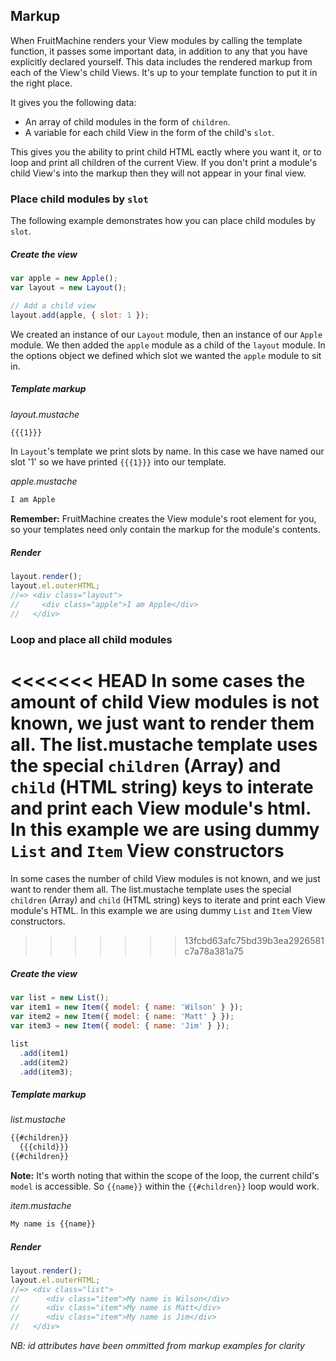 ## Markup

When FruitMachine renders your View modules by calling the template function, it passes some important data, in addition to any that you have explicitly declared yourself. This data includes the rendered markup from each of the View's child Views. It's up to your template function to put it in the right place.

It gives you the following data:

- An array of child modules in the form of `children`.
- A variable for each child View in the form of the child's `slot`.

This gives you the ability to print child HTML eactly where you want it, or to loop and print all children of the current View. If you don't print a module's child View's into the markup then they will not appear in your final view.

### Place child modules by `slot`

The following example demonstrates how you can place child modules by `slot`.

##### Create the view

```js
var apple = new Apple();
var layout = new Layout();

// Add a child view
layout.add(apple, { slot: 1 });
```

We created an instance of our `Layout` module, then an instance of our `Apple` module. We then added the `apple` module as a child of the `layout` module. In the options object we defined which slot we wanted the `apple` module to sit in.

##### Template markup

*layout.mustache*

```html
{{{1}}}
```

In `Layout`'s template we print slots by name. In this case we have named our slot '1' so we have printed `{{{1}}}` into our template.

*apple.mustache*

```html
I am Apple
```

**Remember:** FruitMachine creates the View module's root element for you, so your templates need only contain the markup for the module's contents.

##### Render

```js
layout.render();
layout.el.outerHTML;
//=> <div class="layout">
//     <div class="apple">I am Apple</div>
//   </div>
```

### Loop and place all child modules

<<<<<<< HEAD
In some cases the amount of child View modules is not known, we just want to render them all. The list.mustache template uses the special `children` (Array) and `child` (HTML string) keys to interate and print each View module's html. In this example we are using dummy `List`  and `Item` View constructors
=======
In some cases the number of child View modules is not known, and we just want to render them all. The list.mustache template uses the special `children` (Array) and `child` (HTML string) keys to iterate and print each View module's HTML. In this example we are using dummy `List`  and `Item` View constructors.
>>>>>>> 13fcbd63afc75bd39b3ea2926581c7a78a381a75

##### Create the view

```js
var list = new List();
var item1 = new Item({ model: { name: 'Wilson' } });
var item2 = new Item({ model: { name: 'Matt' } });
var item3 = new Item({ model: { name: 'Jim' } });

list
  .add(item1)
  .add(item2)
  .add(item3);
```

##### Template markup

*list.mustache*

```html
{{#children}}
  {{{child}}}
{{#children}}
```

**Note:** It's worth noting that within the scope of the loop, the current child's `model` is accessible. So `{{name}}`  within the `{{#children}}` loop would work.

*item.mustache*

```html
My name is {{name}}
```

##### Render

```js
layout.render();
layout.el.outerHTML;
//=> <div class="list">
//      <div class="item">My name is Wilson</div>
//      <div class="item">My name is Matt</div>
//      <div class="item">My name is Jim</div>
//   </div>
```

*NB: id attributes have been ommitted from markup examples for clarity*
